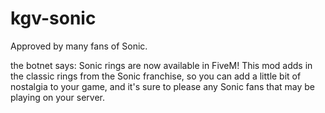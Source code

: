 # kgv-sonic

Approved by many fans of Sonic.

the botnet says: Sonic rings are now available in FiveM! This mod adds in the classic rings from the Sonic franchise, so you can add a little bit of nostalgia to your game, and it's sure to please any Sonic fans that may be playing on your server.
